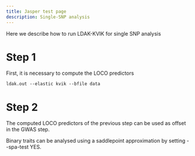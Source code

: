 ```yaml
---
title: Jasper test page
description: Single-SNP analysis
---
```


Here we describe how to run LDAK-KVIK for single SNP analysis

# Step 1

First, it is necessary to compute the LOCO predictors

```
ldak.out --elastic kvik --bfile data
```

# Step 2

The computed LOCO predictors of the previous step can be used as offset in the GWAS step.

Binary traits can be analysed using a saddlepoint approximation by setting --spa-test YES.